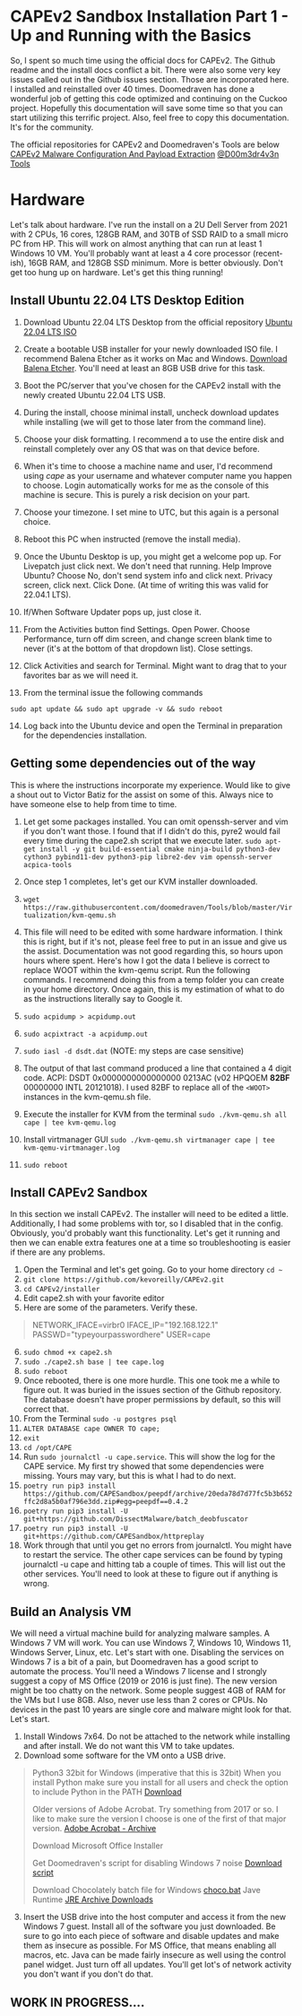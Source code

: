 # CAPEv2 Sandbox Installation Part 1 - Up and Running with the Basics

So, I spent so much time using the official docs for CAPEv2. The Github readme and the install docs conflict a bit. There were also some very key issues called out in the Github issues section. Those are incorporated here. I installed and reinstalled over 40 times. Doomedraven has done a wonderful job of getting this code optimized and continuing on the Cuckoo project. Hopefully this documentation will save some time so that you can start utilizing this terrific project. Also, feel free to copy this documentation. It's for the community.

The official repositories for CAPEv2 and Doomedraven's Tools are below
[CAPEv2 Malware Configuration And Payload Extraction](https://github.com/kevoreilly/CAPEv2)
[@D00m3dr4v3n Tools](https://github.com/doomedraven/Tools)



# Hardware

Let's talk about hardware. I've run the install on a 2U Dell Server from 2021 with 2 CPUs, 16 cores, 128GB RAM, and 30TB of SSD RAID to a small micro PC from HP. This will work on almost anything that can run at least 1 Windows 10  VM. You'll probably want at least a 4 core processor (recent-ish), 16GB RAM, and 128GB SSD minimum. More is better obviously. Don't get too hung up on hardware. Let's get this thing running!

## Install Ubuntu 22.04 LTS Desktop Edition

 1. Download Ubuntu 22.04 LTS Desktop from the official repository
    [Ubuntu 22.04 LTS ISO](https://ubuntu.com/download/desktop)  
   
 2. Create a bootable USB installer for your newly downloaded ISO file. I
    recommend Balena Etcher as it works on Mac and Windows. [Download
    Balena Etcher](https://www.balena.io/etcher/). You'll need at least
    an 8GB USB drive for this task.
    
 3. Boot the PC/server that you've chosen for the CAPEv2 install with the newly created Ubuntu 22.04 LTS USB. 
 4. During the install, choose minimal install, uncheck download updates while installing (we will get to those later from the command line).
 5. Choose your disk formatting. I recommend a to use the entire disk and reinstall completely over any OS that was on that device before. 
 6. When it's time to choose a machine name and user, I'd recommend using *cape* as your username and whatever computer name you happen to choose. Login automatically works for me as the console of this machine is secure. This is purely a risk decision on your part.
 7. Choose your timezone. I set mine to UTC, but this again is a personal choice.
 8. Reboot this PC when instructed (remove the install media).
 9. Once the Ubuntu Desktop is up, you might get a welcome pop up. For Livepatch just click next. We don't need that running. Help Improve Ubuntu? Choose No, don't send system info and click next. Privacy screen, click next. Click Done. (At time of writing this was valid for 22.04.1 LTS).
 10. If/When Software Updater pops up, just close it. 
 11. From the Activities button find Settings. Open Power. Choose Performance, turn off dim screen, and change screen blank time to never (it's at the bottom of that dropdown list). Close settings.
 12. Click Activities and search for Terminal. Might want to drag that to your favorites bar as we will need it. 
 13. From the terminal issue the following commands
		

    sudo apt update && sudo apt upgrade -v && sudo reboot
    
    

 14. Log back into the Ubuntu device and open the Terminal in preparation for the dependencies installation.

 

 

## Getting some dependencies out of the way

This is where the instructions incorporate my experience. Would like to give a shout out to Victor Batiz for the assist on some of this. Always nice to have someone else to help from time to time. 

 1. Let get some packages installed. You can omit openssh-server and vim if you don't want those. I found that if I didn't do this, pyre2 would fail every time during the cape2.sh script that we execute later.
 `sudo apt-get install -y git build-essential cmake ninja-build python3-dev cython3 pybind11-dev python3-pip libre2-dev vim openssh-server acpica-tools `
 
 2. Once step 1 completes, let's get our KVM installer downloaded.
 3. `wget https://raw.githubusercontent.com/doomedraven/Tools/blob/master/Virtualization/kvm-qemu.sh`
 4. This file will need to be edited with some hardware information. I think this is right, but if it's not, please feel free to put in an issue and give us the assist. Documentation was not good regarding this, so hours upon hours where spent. Here's how I got the data I believe is correct to replace WOOT within the kvm-qemu script. Run the following commands. I recommend doing this from a temp folder you can create in your home directory. Once again, this is my estimation of what to do as the instructions literally say to Google it.
 5. `sudo acpidump > acpidump.out`
 6. `sudo acpixtract -a acpidump.out`
 7. `sudo iasl -d dsdt.dat`  (NOTE: my steps are case sensitive)
 8.  The output of that last command produced a line that contained a 4 digit code. ACPI: DSDT 0x0000000000000000 0213AC (v02 HPQOEM **82BF**     00000000 INTL 20121018). I used 82BF to replace all of the `<WOOT>` instances in the kvm-qemu.sh file.
 9. Execute the installer for KVM from the terminal `sudo ./kvm-qemu.sh all cape | tee kvm-qemu.log`
 10. Install virtmanager GUI `sudo ./kvm-qemu.sh virtmanager cape | tee kvm-qemu-virtmanager.log` 
 11. `sudo reboot`

## Install CAPEv2 Sandbox

In this section we install CAPEv2. The installer will need to be edited a little. Additionally, I had some problems with tor, so I disabled that in the config. Obviously, you'd probably want this functionality. Let's get it running and then we can enable extra features one at a time so troubleshooting is easier if there are any problems.

 1. Open the Terminal and let's get going. Go to your home directory `cd ~`
 2. `git clone https://github.com/kevoreilly/CAPEv2.git`
 3.  `cd CAPEv2/installer`
 4.  Edit cape2.sh with your favorite editor 
 5.  Here are some of the parameters. Verify these.

> NETWORK_IFACE=virbr0 
> IFACE_IP="192.168.122.1"
> PASSWD="typeyourpasswordhere"
> USER=cape

 6. `sudo chmod +x cape2.sh`
 7. `sudo ./cape2.sh base | tee cape.log`
 8. `sudo reboot`
 9. Once rebooted, there is one more hurdle. This one took me a while to figure out. It was buried in the issues section of the Github repository. The database doesn't have proper permissions by default, so this will correct that.
 10. From the Terminal `sudo -u postgres psql`
 11. `ALTER DATABASE cape OWNER TO cape;`
 12. `exit` 
 13. `cd /opt/CAPE`
 14.  Run `sudo journalctl -u cape.service`. This will show the log for the CAPE service. My first try showed that some dependencies were missing. Yours may vary, but this is what I had to do next.
 15. `poetry run pip3 install https://github.com/CAPESandbox/peepdf/archive/20eda78d7d77fc5b3b652ffc2d8a5b0af796e3dd.zip#egg=peepdf==0.4.2`
 16. `poetry run pip3 install -U git+https://github.com/DissectMalware/batch_deobfuscator`
 17. `poetry run pip3 install -U git+https://github.com/CAPESandbox/httpreplay`
 18. Work through that until you get no errors from journalctl. You might have to restart the service. The other cape services can be found by typing journalctl -u cape and hitting tab a couple of times. This will list out the other services. You'll need to look at these to figure out if anything is wrong.
## Build an Analysis VM

We will need a virtual machine build for analyzing malware samples. A Windows 7 VM will work. You can use Windows 7, Windows 10, Windows 11, Windows Server, Linux, etc. Let's start with one. Disabling the services on Windows 7 is a bit of a pain, but Doomedraven has a good script to automate the process. You'll need a Windows 7 license and I strongly suggest a copy of MS Office (2019 or 2016 is just fine). The new version might be too chatty on the network. Some people suggest 4GB of RAM for the VMs but I use 8GB. Also, never use less than 2 cores or CPUs. No devices in the past 10 years are single core and malware might look for that. Let's start.

 1. Install Windows 7x64. Do not be attached to the network while installing and after install. We do not want this VM to take updates.
 2. Download some software for the VM onto a USB drive. 
 

> Python3 32bit for Windows (imperative that this is 32bit) When you install Python make sure you install for all users and check the option to include Python in the PATH [Download](http://www.python.org/getit/)
> 
> Older versions of Adobe Acrobat. Try something from 2017 or so. I like to make sure the version I choose is one of the first of that major version. [Adobe Acrobat - Archive](ftp://ftp.adobe.com/pub/adobe/reader/win/)
> 
> Download Microsoft Office Installer
> 
> Get Doomedraven's script for disabling Windows 7 noise [Download script](https://raw.githubusercontent.com/doomedraven/Tools/master/Windows/disable_win7noise.bat)
> 
> Download Chocolately batch file for Windows [choco.bat](https://raw.githubusercontent.com/doomedraven/Tools/master/Windows/choco.bat)
> Jave Runtime [JRE Archive Downloads](https://www.oracle.com/java/technologies/downloads/archive/)

 3. Insert the USB drive into the host computer and access it from the new Windows 7 guest. Install all of the software you just downloaded. Be sure to go into each piece of software and disable updates and make them as insecure as possible. For MS Office, that means enabling all macros, etc. Java can be made fairly insecure as well using the control panel widget. Just turn off all updates. You'll get lot's of network activity you don't want if you don't do that.

## WORK IN PROGRESS....
